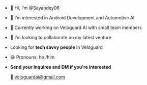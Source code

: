 - 👋 Hi, I’m @Sayandey06
- 👀 I’m interested in Android Development and Automotive AI
- 🌱 Currently working on Veloguard AI with small team members 
- 💞️ I’m looking to collaborate on my latest venture 


- Looking for <strong>tech savvy people</strong> in Veloguard

- 😄 Pronouns: he /him

- **Send your Inquires and DM if you're interested**
    
  📨 veloguardai@gmail.com
 


<!---
Sayandey06/Sayandey06 is a ✨ special ✨ repository because its `README.md` (this file) appears on your GitHub profile.
You can click the Preview link to take a look at your changes.
--->
